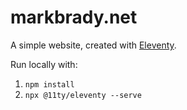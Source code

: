 # markbrady.net

A simple website, created with [Eleventy](https://www.11ty.dev/).

Run locally with:

1. `npm install`
2. `npx @11ty/eleventy --serve`
